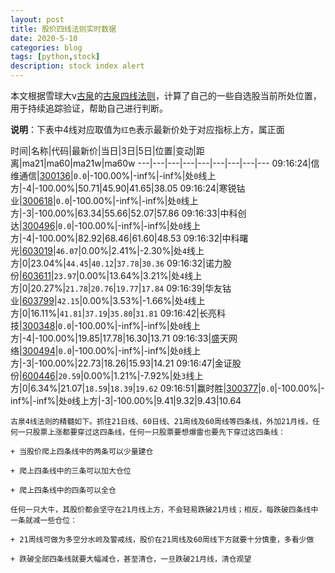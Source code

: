 ```yaml
---
layout: post
title: 股价四线法则实时数据
date: 2020-5-10
categories: blog
tags: [python,stock]
description: stock index alert
---
```



本文根据雪球大v[古泉](https://xueqiu.com/u/7148646888)的[古泉四线法则](https://xueqiu.com/7148646888/130498192)，计算了自己的一些自选股当前所处位置，用于持续追踪验证，帮助自己进行判断。

**说明**：下表中4线对应取值为`红色`表示最新价处于对应指标上方，属正面

时间|名称|代码|最新价|当日|3日|5日|位置|变动|距离|ma21|ma60|ma21w|ma60w
---|---|---|---|---|---|---|---|---
09:16:24|信维通信|[300136](https://xueqiu.com/S/SZ300136)|`0.0`|-100.00%|-inf%|-inf%|处`0`线上方|-4|-100.00%|50.71|45.90|41.65|38.05
09:16:24|寒锐钴业|[300618](https://xueqiu.com/S/SZ300618)|`0.0`|-100.00%|-inf%|-inf%|处`0`线上方|-3|-100.00%|63.34|55.66|52.07|57.86
09:16:33|中科创达|[300496](https://xueqiu.com/S/SZ300496)|`0.0`|-100.00%|-inf%|-inf%|处`0`线上方|-4|-100.00%|82.92|68.46|61.60|48.53
09:16:32|中科曙光|[603019](https://xueqiu.com/S/SH603019)|`46.07`|0.00%|2.41%|-2.30%|处`4`线上方|0|23.04%|`44.45`|`40.12`|`37.78`|`30.36`
09:16:32|诺力股份|[603611](https://xueqiu.com/S/SH603611)|`23.97`|0.00%|13.64%|3.21%|处`4`线上方|0|20.27%|`21.78`|`20.76`|`19.77`|`17.84`
09:16:39|华友钴业|[603799](https://xueqiu.com/S/SH603799)|`42.15`|0.00%|3.53%|-1.66%|处`4`线上方|0|16.11%|`41.81`|`37.19`|`35.80`|`31.81`
09:16:42|长亮科技|[300348](https://xueqiu.com/S/SZ300348)|`0.0`|-100.00%|-inf%|-inf%|处`0`线上方|-4|-100.00%|19.85|17.78|16.30|13.71
09:16:33|盛天网络|[300494](https://xueqiu.com/S/SZ300494)|`0.0`|-100.00%|-inf%|-inf%|处`0`线上方|-3|-100.00%|22.73|18.26|15.93|14.21
09:16:47|金证股份|[600446](https://xueqiu.com/S/SH600446)|`20.59`|0.00%|1.21%|-7.92%|处`3`线上方|0|6.34%|21.07|`18.59`|`18.39`|`19.62`
09:16:51|赢时胜|[300377](https://xueqiu.com/S/SZ300377)|`0.0`|-100.00%|-inf%|-inf%|处`0`线上方|-3|-100.00%|9.41|9.32|9.43|10.64

```
古泉4线法则的精髓如下。抓住21日线、60日线、21周线及60周线等四条线，外加21月线，任何一只股票上涨都要穿过这四条线，任何一只股票要想爆雷也要先下穿过这四条线：

+ 当股价爬上四条线中的两条可以少量建仓

+ 爬上四条线中的三条可以加大仓位

+ 爬上四条线中的四条可以全仓

任何一只大牛，其股价都会坚守在21月线上方，不会轻易跌破21月线；相反，每跌破四条线中一条就减一些仓位：

+ 21周线可做为多空分水岭及警戒线，股价在21周线及60周线下方就要十分慎重，多看少做

+ 跌破全部四条线就要大幅减仓，甚至清仓，一旦跌破21月线，清仓观望
```